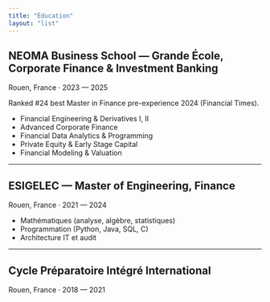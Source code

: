```yaml
---
title: "Éducation"
layout: "list"
---
```


## NEOMA Business School — Grande École, Corporate Finance & Investment Banking
Rouen, France · 2023 — 2025

Ranked #24 best Master in Finance pre-experience 2024 (Financial Times).

- Financial Engineering & Derivatives I, II
- Advanced Corporate Finance
- Financial Data Analytics & Programming
- Private Equity & Early Stage Capital
- Financial Modeling & Valuation

---

## ESIGELEC — Master of Engineering, Finance
Rouen, France · 2021 — 2024

- Mathématiques (analyse, algèbre, statistiques)
- Programmation (Python, Java, SQL, C)
- Architecture IT et audit

---

## Cycle Préparatoire Intégré International
Rouen, France · 2018 — 2021


